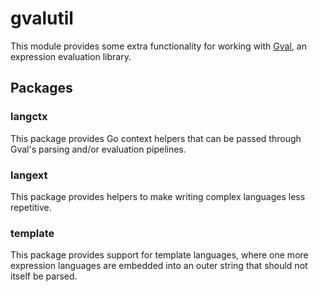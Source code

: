 # gvalutil

This module provides some extra functionality for working with
[Gval](https://github.com/PaesslerAG/gval), an expression evaluation library.

## Packages

### langctx

This package provides Go context helpers that can be passed through Gval's
parsing and/or evaluation pipelines.

### langext

This package provides helpers to make writing complex languages less repetitive.

### template

This package provides support for template languages, where one more expression
languages are embedded into an outer string that should not itself be parsed.

